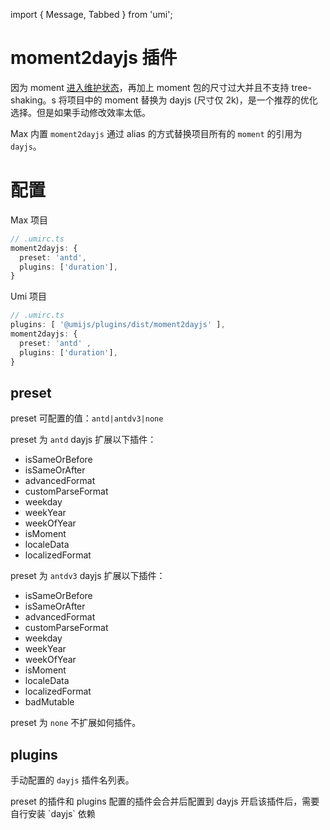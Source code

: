 import { Message, Tabbed } from 'umi';

# moment2dayjs 插件

因为 moment [进入维护状态](https://momentjs.com/docs/#/-project-status/)，再加上 moment 包的尺寸过大并且不支持 tree-shaking。s 将项目中的 moment 替换为 dayjs (尺寸仅 2k)，是一个推荐的优化选择。但是如果手动修改效率太低。

Max 内置 `moment2dayjs` 通过 alias 的方式替换项目所有的 `moment` 的引用为 `dayjs`。

# 配置

<Tabbed>

Max 项目

```ts
// .umirc.ts
moment2dayjs: {
  preset: 'antd',
  plugins: ['duration'],
}
```

Umi 项目

```ts
// .umirc.ts
plugins: [ '@umijs/plugins/dist/moment2dayjs' ],
moment2dayjs: {
  preset: 'antd' ,
  plugins: ['duration'],
}
```

</Tabbed>

## preset

preset 可配置的值：`antd|antdv3|none`

preset 为 `antd` dayjs 扩展以下插件：

- isSameOrBefore
- isSameOrAfter
- advancedFormat
- customParseFormat
- weekday
- weekYear
- weekOfYear
- isMoment
- localeData
- localizedFormat

preset 为 `antdv3` dayjs 扩展以下插件：

- isSameOrBefore
- isSameOrAfter
- advancedFormat
- customParseFormat
- weekday
- weekYear
- weekOfYear
- isMoment
- localeData
- localizedFormat
- badMutable

preset 为 `none` 不扩展如何插件。

## plugins

手动配置的 `dayjs` 插件名列表。

<Message emoji="🚨" >
preset 的插件和 plugins 配置的插件会合并后配置到 dayjs
</Message>

<Message emoji="🚨" >
开启该插件后，需要自行安装 `dayjs` 依赖
</Message>
